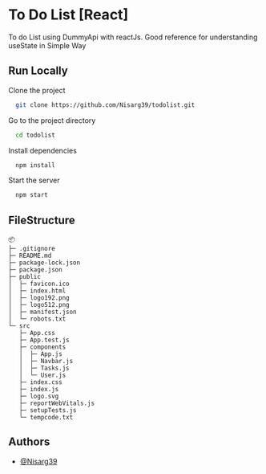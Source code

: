 
# To Do List [React]

To do List using DummyApi with reactJs. Good reference for understanding useState in Simple Way


## Run Locally

Clone the project

```bash
  git clone https://github.com/Nisarg39/todolist.git
```

Go to the project directory

```bash
  cd todolist
```

Install dependencies

```bash
  npm install
```

Start the server

```bash
  npm start
```


## FileStructure

```
📦 
├─ .gitignore
├─ README.md
├─ package-lock.json
├─ package.json
├─ public
│  ├─ favicon.ico
│  ├─ index.html
│  ├─ logo192.png
│  ├─ logo512.png
│  ├─ manifest.json
│  └─ robots.txt
└─ src
   ├─ App.css
   ├─ App.test.js
   ├─ components
   │  ├─ App.js
   │  ├─ Navbar.js
   │  ├─ Tasks.js
   │  └─ User.js
   ├─ index.css
   ├─ index.js
   ├─ logo.svg
   ├─ reportWebVitals.js
   ├─ setupTests.js
   └─ tempcode.txt
```



## Authors

- [@Nisarg39](https://github.com/Nisarg39)

